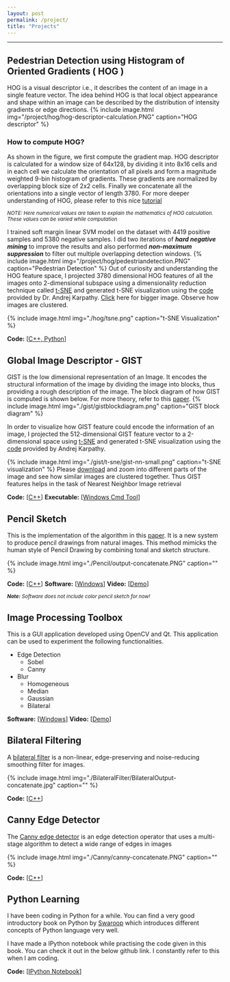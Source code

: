 ```yaml
---
layout: post
permalink: /project/
title: "Projects"
---
```


<script type="text/x-mathjax-config">
MathJax.Hub.Config({
  tex2jax: {inlineMath: [['$','$'], ['\\(','\\)']]}
});
</script>
<script src="/vendor/MathJax/MathJax.js?config=TeX-AMS_HTML"></script>

<ul id="toc"></ul>

---

## Pedestrian Detection using Histogram of Oriented Gradients ( HOG )
HOG is a visual descriptor i.e., it describes the content of an image in a single feature vector.
The idea behind HOG is that local object appearance and shape within an image can be described by
the distribution of intensity gradients or edge directions.
{% include image.html img="/project/hog/hog-descriptor-calculation.PNG" caption="HOG descriptor" %}

### How to compute HOG?
As shown in the figure, we first compute the gradient map.
HOG descriptor is calculated for a window size of 64x128, by dividing
it into 8x16 cells and in each cell we calculate the orientation of all
pixels and form a magnitude weighted 9-bin histogram of gradients. These gradients are
normalized by overlapping block size of 2x2 cells. Finally we
concatenate all the orientations into a single vector of length 3780.
For more deeper understanding of HOG, please refer to this nice
[tutorial](http://mccormickml.com/2013/05/09/hog-person-detector-tutorial/)

<sup>_NOTE: Here numerical values are taken to explain the mathematics of
HOG calculation. These values can be varied while computation_ </sup>

I trained soft margin linear SVM model on the dataset with 4419 positive samples and 5380
negative samples. I did two iterations of **_hard negative mining_** to improve
the results and also performed **_non-maximum suppression_** to filter out multiple overlapping
detection windows.
{% include image.html img="/project/hog/pedestriandetection.PNG" caption="Pedestrian Detection" %}
Out of curiosity and understanding the HOG feature space, I projected 3780 dimensional HOG features of all the images onto 2-dimensional subspace
using a dimensionality reduction technique called [t-SNE](https://lvdmaaten.github.io/tsne/) and generated t-SNE visualization using the
[code](http://cs.stanford.edu/people/karpathy/cnnembed/) provided by Dr. Andrej Karpathy. [Click](./hog/tsne.png) here for bigger image.
Observe how images are clustered.

{% include image.html img="./hog/tsne.png" caption="t-SNE Visualization" %}

<tr> <td>
<strong>Code:</strong>
[<a href='https://github.com/nrupatunga/Pedestrain-Detection-using-Histogram-of-Oriented-Gradients' target='_blank'>C++, Python</a>]
</td> </tr>
<br>

## Global Image Descriptor - GIST
GIST is the low dimensional representation of an Image. It encodes the
structural information of the image by dividing the image into blocks,
thus providing a rough description of the image.
The block diagram of how GIST is computed is shown below.
For more theory, refer to this [paper](http://people.csail.mit.edu/torralba/code/spatialenvelope/).
{% include image.html img="./gist/gistblockdiagram.png" caption="GIST block diagram" %}

In order to visualize how GIST feature could encode the information of an
image, I projected the 512-dimensional GIST feature vector to a
2-dimensional space using [t-SNE](https://lvdmaaten.github.io/tsne/) and generated t-SNE
visualization using the [code](http://cs.stanford.edu/people/karpathy/cnnembed/) provided by Andrej Karpathy.

{% include image.html img="./gist/t-sne/gist-nn-small.png" caption="t-SNE visualization" %}
Please [download](./gist/t-sne/gist-nn-large.png) and zoom into different parts of the image and see how similar images are clustered together.
Thus GIST features helps in the task of Nearest Neighbor Image retrieval

<tr>
<td>
<strong>Code:</strong>
[<a href='https://github.com/nrupatunga/GIST-global-Image-Descripor' target='_blank'>C++</a>]
</td>
<td>
<strong>Executable:</strong>
[<a href='https://github.com/nrupatunga/GIST-global-Image-Descripor' target='_blank'>Windows Cmd Tool</a>]
</td>
</tr>
<br>


## Pencil Sketch
This is the implementation of the algorithm in this [paper](http://www.cse.cuhk.edu.hk/~leojia/projects/pencilsketch/npar12_pencil.pdf).
It is a new system to produce pencil drawings from natural images.
This method mimicks the human style of Pencil Drawing by combining tonal
and sketch structure.

{% include image.html img="./Pencil/output-concatenate.PNG" caption="" %}

<tr>
<td>
<strong>Code:</strong>
[<a href='https://github.com/nrupatunga/Color-Pencil-Sketch' target='_blank'>C++</a>]
</td>
<td>
<strong>Software:</strong>
[<a href='https://github.com/nrupatunga/Pencil-Sketch/releases' target='_blank'>Windows</a>]
</td>
<td>
<strong>Video:</strong>
[<a href='https://github.com/nrupatunga/Color-Pencil-Sketch' target='_blank'>Demo</a>]
</td>
</tr>
<br>

<sup>_**Note:**_ _Software does not include color pencil sketch for now!_

## Image Processing Toolbox
This is a GUI application developed using OpenCV and Qt. This
application can be used to experiment the following functionalities.

* Edge Detection
	- Sobel
	- Canny
* Blur
	- Homogeneous
	- Median
	- Gaussian
	- Bilateral

<tr>
<td>
<strong>Software:</strong>
[<a href='https://github.com/nrupatunga/Computer-Vision-Tool' target='_blank'>Windows</a>]
</td>
<td>
<strong>Video:</strong>
[<a href='https://nrupatunga-gmail.tinytake.com/sf/NzUyNTg4XzM0NDE0OTM' target='_blank'>Demo</a>]
</td>
</tr>
<br>

##  Bilateral Filtering
A [bilateral filter](http://people.csail.mit.edu/sparis/bf_course/) is a non-linear, edge-preserving and noise-reducing smoothing filter for images.

{% include image.html img="./BilateralFilter/BilateralOutput-concatenate.jpg" caption="" %}
<tr> <td>
<strong>Code:</strong>
[<a href='https://github.com/nrupatunga/Bilateral-Filter' target='_blank'>C++</a>]
</td> </tr>
<br>

## Canny Edge Detector
The [Canny edge detector](http://docs.opencv.org/3.1.0/da/d22/tutorial_py_canny.html#gsc.tab=0) is an edge detection
operator that uses a multi-stage algorithm to detect a wide range of edges in images

{% include image.html img="./Canny/canny-concatenate.PNG" caption="" %}
<tr> <td>
<strong>Code:</strong>
[<a href='https://github.com/nrupatunga/Canny-Edge-Detector' target='_blank'>C++</a>]
</td> </tr>
<br>

## Python Learning
I have been coding in Python for a while. You can find a very good
introductory book on Python by [Swaroop](http://python.swaroopch.com/)  which introduces different concepts of
Python language very well.

I have made a IPython notebook while practising the code given in this book. You
can check it out in the below github link. I constantly refer to this
when I am coding.

<tr> <td>
<strong>Code:</strong>
[<a href='https://github.com/nrupatunga/Learning-Python' target='_blank'>IPython Notebook</a>]
</td> </tr>

<br> <br> <br>
